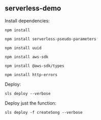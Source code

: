 serverless-demo
-----

Install dependencies:
```
npm install

npm install serverless-pseudo-parameters

npm install uuid

npm install aws-sdk

npm install @aws-sdk/types

npm install http-errors
```

Deploy:
```
sls deploy --verbose
```

Deploy just the function:
```
sls deploy -f createSong --verbose
```
